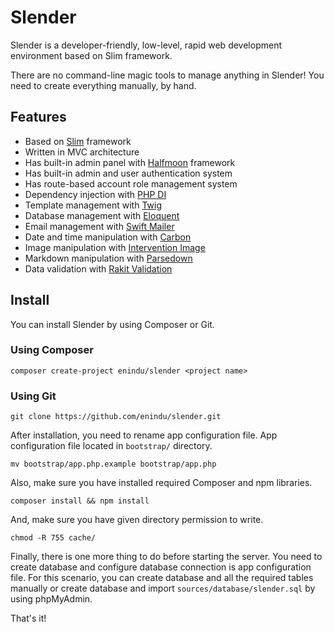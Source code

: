 # Slender

Slender is a developer-friendly, low-level, rapid web development environment based on Slim framework.

There are no command-line magic tools to manage anything in Slender! You need to create everything manually, by hand.

## Features

- Based on [Slim](https://www.slimframework.com) framework
- Written in MVC architecture
- Has built-in admin panel with [Halfmoon](https://www.gethalfmoon.com) framework
- Has built-in admin and user authentication system
- Has route-based account role management system
- Dependency injection with [PHP DI](https://php-di.org)
- Template management with [Twig](https://twig.symfony.com)
- Database management with [Eloquent](https://laravel.com/docs/8.x/eloquent)
- Email management with [Swift Mailer](https://swiftmailer.symfony.com)
- Date and time manipulation with [Carbon](https://carbon.nesbot.com)
- Image manipulation with [Intervention Image](http://image.intervention.io)
- Markdown manipulation with [Parsedown](https://parsedown.org)
- Data validation with [Rakit Validation](https://github.com/rakit/validation)

## Install

You can install Slender by using Composer or Git.

### Using Composer

```
composer create-project enindu/slender <project name>
```

### Using Git

```
git clone https://github.com/enindu/slender.git
```

After installation, you need to rename app configuration file. App configuration file located in `bootstrap/` directory.

```
mv bootstrap/app.php.example bootstrap/app.php
```

Also, make sure you have installed required Composer and npm libraries.

```
composer install && npm install
```

And, make sure you have given directory permission to write.

```
chmod -R 755 cache/
```

Finally, there is one more thing to do before starting the server. You need to create database and configure database connection is app configuration file. For this scenario, you can create database and all the required tables manually or create database and import `sources/database/slender.sql` by using phpMyAdmin.

That's it!

